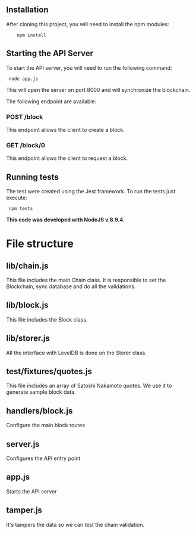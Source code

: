 ## Installation
After cloning this project, you will need to install the npm modules:

```
    npm install
```

## Starting the API Server
To start the API server, you will need to run the following command:
```
 node app.js
```

This will open the server on port 8000 and will synchronize the blockchain.

The following endpoint are available:

### POST /block
This endpoint allows the client to create a block.

### GET /block/0
This endpoint allows the client to request a block.

## Running tests
The test were created using the Jest framework. To run the tests just execute:

```
 npm tests
```

**This code was developed with NodeJS v.8.9.4.**

# File structure

## lib/chain.js
This file includes the main Chain class. It is responsible to set the Blockchain, sync database and do all the validations.

## lib/block.js
This file includes the Block class.

## lib/storer.js
All the interface with LevelDB is done on the Storer class.

## test/fixtures/quotes.js
This file includes an array of Satoshi Nakamoto quotes. We use it to generate sample block data.

## handlers/block.js
Configure the main block routes

## server.js
Configures the API entry point

## app.js
Starts the API server

## tamper.js
It's tampers the data so we can test the chain validation.
